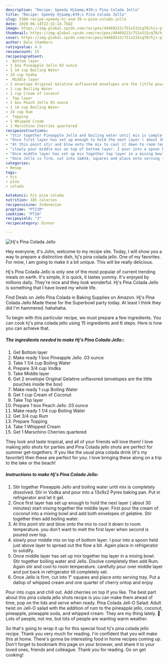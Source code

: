 ```yaml
---
description: "Recipe: Speedy Hj&amp;#39;s Pina Colada Jello"
title: "Recipe: Speedy Hj&amp;#39;s Pina Colada Jello"
slug: 5306-recipe-speedy-hj-and-39-s-pina-colada-jello
date: 2020-06-14T22:32:24.758Z
image: https://img-global.cpcdn.com/recipes/49469223/751x532cq70/hjs-pina-colada-jello-recipe-main-photo.jpg
thumbnail: https://img-global.cpcdn.com/recipes/49469223/751x532cq70/hjs-pina-colada-jello-recipe-main-photo.jpg
cover: https://img-global.cpcdn.com/recipes/49469223/751x532cq70/hjs-pina-colada-jello-recipe-main-photo.jpg
author: Dale Chambers
ratingvalue: 4.5
reviewcount: 15
recipeingredient:
-  Bottom layer
- 1 box Pineapple Jello 03 ounce
- 1 14 cup Boiling Water
- 34 cup Vodka
-  Middle layer
- 2 envelope Original Gelatine unflavored envelopes are the little pouches inside the box
- 1 cup Boiling Water
- 1 cup Cream of Coconut
-  Top layer
- 1 box Peach Jello 03 ounce
- 1 14 cup Boiling Water
- 34 cup Rum
-  Topping
- 1 Whipped Cream
- 1 Marschino Cherries quartered
recipeinstructions:
- "Stir together Pineapple Jello and boiling water until mix is completely dissolved. Stir in Vodka and pour into a 13x9x2 Pyrex baking pan.  Put in refrigerator and let it gel."
- "Once first layer has set up enough to hold the next layer ( about 30 minutes) start mixing together the middle layer.  First pour the cream of coconut into a mixing bowl and add both envelopes of gelatine. Stir together then add boiling water."
- "At this point stir and blow onto the mix to cool it down to room temperature.  you don&#39;t want to melt the first layer when second is poured over top."
- "slowly pour middle mix on top of bottom layer. I pour into a spoon held just above layer to spread out the flow a bit.  Again place in refrigerator to solidify."
- "Once middle layer has set up mix together top layer in a mixing bowl.  Stir together boiling water and Jello. Disolve completely then add Rum. Again stir and cool to room temperature.  carefully pour over middle layer and put back in refrigerator till completely set."
- "Once Jello is firm, cut into 1&#34; squares and place onto serving tray.  Put a dallop of whipped cream and one quarter of cherry ontop and enjoy"
categories:
- Resep
tags:
- hjs
- pina
- colada

katakunci: hjs pina colada
nutrition: 185 calories
recipecuisine: Indonesian
preptime: "PT21M"
cooktime: "PT1H"
recipeyield: "3"
recipecategory: Dinner

---
```



![Hj&#39;s Pina Colada Jello](https://img-global.cpcdn.com/recipes/49469223/751x532cq70/hjs-pina-colada-jello-recipe-main-photo.jpg)

Hey everyone, it's John, welcome to my recipe site. Today, I will show you a way to prepare a distinctive dish, hj&#39;s pina colada jello. One of my favorites. For mine, I am going to make it a bit unique. This will be really delicious.

Hj&#39;s Pina Colada Jello is only one of the most popular of current trending meals on earth. It's simple, it is quick, it tastes yummy. It's enjoyed by millions daily. They're nice and they look wonderful. Hj&#39;s Pina Colada Jello is something that I have loved my whole life.

Find Deals on Jello Pina Colada in Baking Supplies on Amazon. Hj&#39;s Pina Colada Jello Made these for the Superbowl party today. At least I think they did I&#39;m hammered. hahahaha.


To begin with this particular recipe, we must prepare a few ingredients. You can cook hj&#39;s pina colada jello using 15 ingredients and 6 steps. Here is how you can achieve that.

##### The ingredients needed to make Hj&#39;s Pina Colada Jello::

1. Get  Bottom layer
1. Make ready 1 box Pineapple Jello .03 ounce
1. Take 1 1/4 cup Boiling Water
1. Prepare 3/4 cup Vodka
1. Take  Middle layer
1. Get 2 envelope Original Gelatine unflavored (envelopes are the little pouches inside the box)
1. Make ready 1 cup Boiling Water
1. Get 1 cup Cream of Coconut
1. Take  Top layer
1. Prepare 1 box Peach Jello .03 ounce
1. Make ready 1 1/4 cup Boiling Water
1. Get 3/4 cup Rum
1. Prepare  Topping
1. Take 1 Whipped Cream
1. Get 1 Marschino Cherries quartered


They look and taste tropical, and all of your friends will love them! I love making jello shots for parties and Pina Colada jello shots are perfect for summer get-togethers. If you like the usual pina colada drink (it&#39;s my favorite!) then these are perfect for you. I love bringing these along on a trip to the lake or the beach! 

##### Instructions to make Hj&#39;s Pina Colada Jello:

1. Stir together Pineapple Jello and boiling water until mix is completely dissolved. Stir in Vodka and pour into a 13x9x2 Pyrex baking pan.  Put in refrigerator and let it gel.
1. Once first layer has set up enough to hold the next layer ( about 30 minutes) start mixing together the middle layer.  First pour the cream of coconut into a mixing bowl and add both envelopes of gelatine. Stir together then add boiling water.
1. At this point stir and blow onto the mix to cool it down to room temperature.  you don&#39;t want to melt the first layer when second is poured over top.
1. slowly pour middle mix on top of bottom layer. I pour into a spoon held just above layer to spread out the flow a bit.  Again place in refrigerator to solidify.
1. Once middle layer has set up mix together top layer in a mixing bowl.  Stir together boiling water and Jello. Disolve completely then add Rum. Again stir and cool to room temperature.  carefully pour over middle layer and put back in refrigerator till completely set.
1. Once Jello is firm, cut into 1&#34; squares and place onto serving tray.  Put a dallop of whipped cream and one quarter of cherry ontop and enjoy


Pour into cups and chill out. Add cherries on top if you like. The best part about this pina colada jello shots recipe is you can make them ahead of time, pop on the lids and serve when ready. Pina Colada Jell-O Salad: Adult twist on Jell-O salad with the addition of rum to the pineapple jello, coconut, pineapple, pineapple soda, and whipped cream. They are my thing lately. 🙂 Lots of people, not me, but lots of people are wanting warm weather. 

So that's going to wrap it up for this special food hj&#39;s pina colada jello recipe. Thank you very much for reading. I'm confident that you will make this at home. There's gonna be interesting food in home recipes coming up. Don't forget to bookmark this page on your browser, and share it to your loved ones, friends and colleague. Thank you for reading. Go on get cooking!

